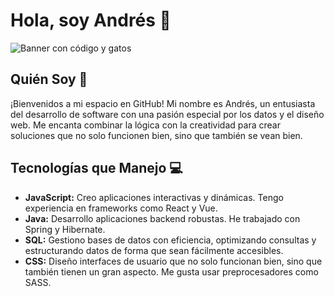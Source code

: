 # Hola, soy Andrés 👋

![Banner con código y gatos](./gato.png)

## Quién Soy 🌟

¡Bienvenidos a mi espacio en GitHub! Mi nombre es Andrés, un entusiasta del desarrollo de software con una pasión especial por los datos y el diseño web. Me encanta combinar la lógica con la creatividad para crear soluciones que no solo funcionen bien, sino que también se vean bien.

## Tecnologías que Manejo 💻

- **JavaScript:** Creo aplicaciones interactivas y dinámicas. Tengo experiencia en frameworks como React y Vue.
- **Java:** Desarrollo aplicaciones backend robustas. He trabajado con Spring y Hibernate.
- **SQL:** Gestiono bases de datos con eficiencia, optimizando consultas y estructurando datos de forma que sean fácilmente accesibles.
- **CSS:** Diseño interfaces de usuario que no solo funcionan bien, sino que también tienen un gran aspecto. Me gusta usar preprocesadores como SASS.
